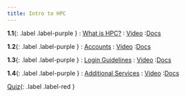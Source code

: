 ```yaml
---
title: Intro to HPC
---
```


**1.1**{: .label .label-purple }
: [What is HPC?](https://www.youtube.com/watch?v=fu03suHK-R0)
   : [Video](https://www.youtube.com/watch?v=fu03suHK-R0)
      :[Docs](https://hernandezj1.github.io/hpced/Docs/1_1_WhatisHPC/)

**1.2**{: .label .label-purple }
: [Accounts](#)
   : [Video](#)
      :[Docs](#)
      
**1.3**{: .label .label-purple }
: [Login Guidelines](#)
   : [Video](#)
      :[Docs](#)
      
**1.4**{: .label .label-purple }
: [Additional Services](#)
   : [Video](#)
      :[Docs](#)
      
[Quiz](#){: .label .label-red }
